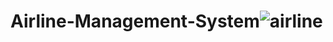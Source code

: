 # Airline-Management-System![airline](https://github.com/user-attachments/assets/48bb1096-43c1-41f2-b708-6f8a9a62099a)
